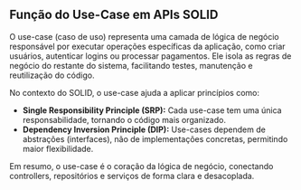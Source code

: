 ## Função do Use-Case em APIs SOLID

O use-case (caso de uso) representa uma camada de lógica de negócio responsável por executar operações específicas da aplicação, como criar usuários, autenticar logins ou processar pagamentos. Ele isola as regras de negócio do restante do sistema, facilitando testes, manutenção e reutilização do código.

No contexto do SOLID, o use-case ajuda a aplicar princípios como:

- **Single Responsibility Principle (SRP):** Cada use-case tem uma única responsabilidade, tornando o código mais organizado.
- **Dependency Inversion Principle (DIP):** Use-cases dependem de abstrações (interfaces), não de implementações concretas, permitindo maior flexibilidade.

Em resumo, o use-case é o coração da lógica de negócio, conectando controllers, repositórios e serviços de forma clara e desacoplada.
